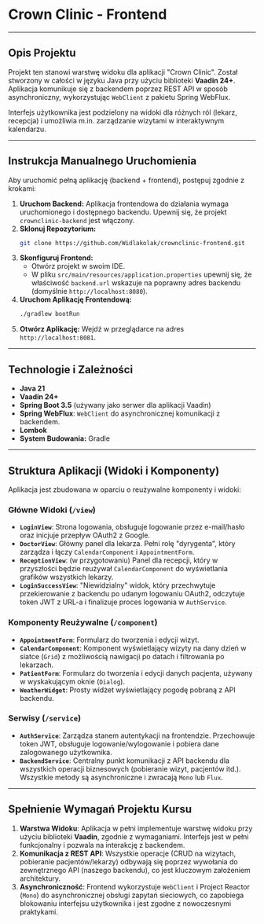 # **Crown Clinic - Frontend**

---

## **Opis Projektu**

Projekt ten stanowi warstwę widoku dla aplikacji "Crown Clinic". Został stworzony w całości w języku Java przy użyciu biblioteki **Vaadin 24+**. Aplikacja komunikuje się z backendem poprzez REST API w sposób asynchroniczny, wykorzystując `WebClient` z pakietu Spring WebFlux.

Interfejs użytkownika jest podzielony na widoki dla różnych ról (lekarz, recepcja) i umożliwia m.in. zarządzanie wizytami w interaktywnym kalendarzu.

---

## **Instrukcja Manualnego Uruchomienia**

Aby uruchomić pełną aplikację (backend + frontend), postępuj zgodnie z krokami:

1.  **Uruchom Backend:** Aplikacja frontendowa do działania wymaga uruchomionego i dostępnego backendu. Upewnij się, że projekt `crownclinic-backend` jest włączony.
2.  **Sklonuj Repozytorium:**
    ```bash
    git clone https://github.com/Widlakolak/crownclinic-frontend.git
    ```
3.  **Skonfiguruj Frontend:**
    *   Otwórz projekt w swoim IDE.
    *   W pliku `src/main/resources/application.properties` upewnij się, że właściwość `backend.url` wskazuje na poprawny adres backendu (domyślnie `http://localhost:8080`).
4.  **Uruchom Aplikację Frontendową:**
    ```bash
    ./gradlew bootRun
    ```
5.  **Otwórz Aplikację:** Wejdź w przeglądarce na adres `http://localhost:8081`.

---

## **Technologie i Zależności**

-   **Java 21**
-   **Vaadin 24+**
-   **Spring Boot 3.5** (używany jako serwer dla aplikacji Vaadin)
-   **Spring WebFlux**: `WebClient` do asynchronicznej komunikacji z backendem.
-   **Lombok**
-   **System Budowania:** Gradle

---

## **Struktura Aplikacji (Widoki i Komponenty)**

Aplikacja jest zbudowana w oparciu o reużywalne komponenty i widoki:

### **Główne Widoki (`/view`)**

-   **`LoginView`**: Strona logowania, obsługuje logowanie przez e-mail/hasło oraz inicjuje przepływ OAuth2 z Google.
-   **`DoctorView`**: Główny panel dla lekarza. Pełni rolę "dyrygenta", który zarządza i łączy `CalendarComponent` i `AppointmentForm`.
-   **`ReceptionView`**: (w przygotowaniu) Panel dla recepcji, który w przyszłości będzie reużywał `CalendarComponent` do wyświetlania grafików wszystkich lekarzy.
-   **`LoginSuccessView`**: "Niewidzialny" widok, który przechwytuje przekierowanie z backendu po udanym logowaniu OAuth2, odczytuje token JWT z URL-a i finalizuje proces logowania w `AuthService`.

### **Komponenty Reużywalne (`/component`)**

-   **`AppointmentForm`**: Formularz do tworzenia i edycji wizyt.
-   **`CalendarComponent`**: Komponent wyświetlający wizyty na dany dzień w siatce (`Grid`) z możliwością nawigacji po datach i filtrowania po lekarzach.
-   **`PatientForm`**: Formularz do tworzenia i edycji danych pacjenta, używany w wyskakującym oknie (`Dialog`).
-   **`WeatherWidget`**: Prosty widżet wyświetlający pogodę pobraną z API backendu.

### **Serwisy (`/service`)**

-   **`AuthService`**: Zarządza stanem autentykacji na frontendzie. Przechowuje token JWT, obsługuje logowanie/wylogowanie i pobiera dane zalogowanego użytkownika.
-   **`BackendService`**: Centralny punkt komunikacji z API backendu dla wszystkich operacji biznesowych (pobieranie wizyt, pacjentów itd.). Wszystkie metody są asynchroniczne i zwracają `Mono` lub `Flux`.

---

## **Spełnienie Wymagań Projektu Kursu**

1.  **Warstwa Widoku**: Aplikacja w pełni implementuje warstwę widoku przy użyciu biblioteki **Vaadin**, zgodnie z wymaganiami. Interfejs jest w pełni funkcjonalny i pozwala na interakcję z backendem.
2.  **Komunikacja z REST API**: Wszystkie operacje (CRUD na wizytach, pobieranie pacjentów/lekarzy) odbywają się poprzez wywołania do zewnętrznego API (naszego backendu), co jest kluczowym założeniem architektury.
3.  **Asynchroniczność**: Frontend wykorzystuje `WebClient` i Project Reactor (`Mono`) do asynchronicznej obsługi zapytań sieciowych, co zapobiega blokowaniu interfejsu użytkownika i jest zgodne z nowoczesnymi praktykami.
